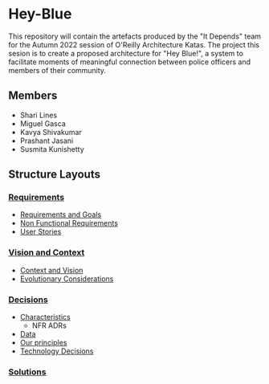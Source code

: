 # Hey-Blue

This repository will contain the artefacts produced by the "It Depends" team for the Autumn 2022 session of O'Reilly Architecture Katas. The project this sesion is to create a proposed architecture for "Hey Blue!", a system to facilitate moments of meaningful connection between police officers and members of their community.

## Members
- Shari Lines
- Miguel Gasca
- Kavya Shivakumar
- Prashant Jasani
- Susmita Kunishetty


## Structure Layouts

### [Requirements](Requirements)

- [Requirements and Goals](Requirements/Requirements_And_Goals.md)
- [Non Functional Requirements](Requirements/Non_Functional_Requirements.md)
- [User Stories](Requirements/UserStories.md)

### [Vision and Context](Vision%20and%20Context)

- [Context and Vision](Vision%20and%20Context/context%20and%20vision.png) 
- [Evolutionary Considerations](Vision%20and%20Context/Evolutionary%20Considerations.md)

### [Decisions](docs/decisions/README.md)

- [Characteristics](docs/decisions/characteristics/)
   -   NFR ADRs
- [Data](docs/decisions/data)
- [Our principles](docs/decisions/principles/0002-opensource-heyblue.md)
- [Technology Decisions](docs/decisions/ADR001_TechnologyDecisions.md)


### [Solutions](solution/README.md)
